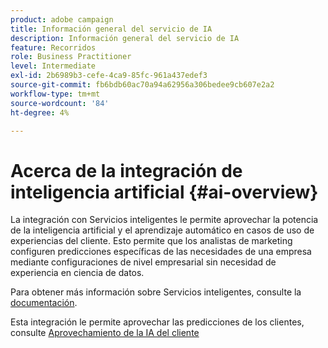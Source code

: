 ```yaml
---
product: adobe campaign
title: Información general del servicio de IA
description: Información general del servicio de IA
feature: Recorridos
role: Business Practitioner
level: Intermediate
exl-id: 2b6989b3-cefe-4ca9-85fc-961a437edef3
source-git-commit: fb6bdb60ac70a94a62956a306bedee9cb607e2a2
workflow-type: tm+mt
source-wordcount: '84'
ht-degree: 4%

---
```


# Acerca de la integración de inteligencia artificial {#ai-overview}

La integración con Servicios inteligentes le permite aprovechar la potencia de la inteligencia artificial y el aprendizaje automático en casos de uso de experiencias del cliente. Esto permite que los analistas de marketing configuren predicciones específicas de las necesidades de una empresa mediante configuraciones de nivel empresarial sin necesidad de experiencia en ciencia de datos.

Para obtener más información sobre Servicios inteligentes, consulte la [documentación](https://experienceleague.adobe.com/docs/experience-platform/intelligent-services/home.html).

Esta integración le permite aprovechar las predicciones de los clientes, consulte [Aprovechamiento de la IA del cliente](../ai-services/leveraging-customer-ai.md)

<!--* fatigue scores, see [Leveraging Journey AI](../ai-services/leveraging-fatigue-scores.md)-->
